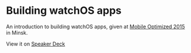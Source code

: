 # Building watchOS apps

An introduction to building watchOS apps, given at [Mobile Optimized 2015][1] in Minsk.

View it on [Speaker Deck][2]

[1]: http://mo.dev.by
[2]: https://speakerdeck.com/neonichu/building-watchos-apps
